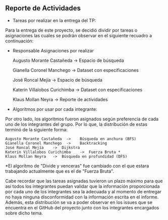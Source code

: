 ## Reporte de Actividades 

-	Tareas por realizar en la entrega del TP:

Para la entrega de este proyecto, se decidió dividir por tareas o asignaciones las cuales se podrán observar en el siguiente recuadro a continuación:  

 - Responsable	Asignaciones por realizar

    Augusto Morante Castañeda	 ->  Espacio de búsqueda
    
    Gianella Coronel Manchego	 ->  Dataset con especificaciones
    
    José Roncal Mejía  ->	 Espacio de búsqueda
    
    Katerin Villalobos Curichimba  -> 	Dataset con especificaciones
    
    Klaus Mollan Neyra  -> 	Reporte de actividades
    
    

-	Algoritmos por usar por cada integrante: 

Por otro lado, los algoritmos fueron asignados según preferencia de cada uno de los integrantes del grupo. Por lo que, la distribución de estas terminó de la siguiente forma: 
 
    Augusto Morante Castañeda  ->	 Búsqueda en anchura (BFS)
    Gianella Coronel Manchego  ->	 Backtracking
    José Roncal Mejía	 ->  Dijkstra
    Katerin Villalobos Curichimba	 ->  Fuerza Bruta *
    Klaus Mollan Neyra	 ->  Búsqueda en profundidad (DFS)

*El algoritmo de "Divide y venceras" fue cambiado con el que estara trabajando actualmente que es el de "Fuerza Bruta".


Cabe recordar que las tareas asignadas tuvieron un plazo máximo para que así todos los integrantes puedan validar que la información proporcionada por cada uno de los integrantes 
sea la adecuada y al momento de entregar no haya ninguna disconformidad con la información escrita en el informe. Además, esta distribución se va a poder observar en los issues 
que se encuentra en el GitHub del proyecto junto con los integrantes encargados sobre dicho tema. 
